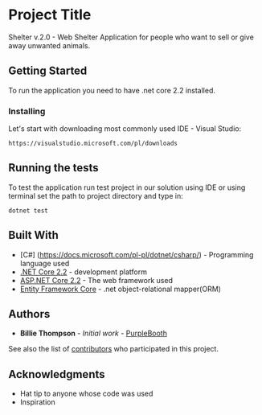 # Project Title

Shelter v.2.0 - Web Shelter Application for people who want to sell or give away unwanted animals.

## Getting Started

To run the application you need to have .net core 2.2 installed.


### Installing

Let's start with downloading most commonly used IDE - Visual Studio:

```
https://visualstudio.microsoft.com/pl/downloads
```


## Running the tests

To test the application run test project in our solution using IDE or using terminal set the path to project directory and type in:

```
dotnet test
```


## Built With

* [C#] (https://docs.microsoft.com/pl-pl/dotnet/csharp/) - Programming language used
* [.NET Core 2.2](https://docs.microsoft.com/pl-pl/dotnet/core/) - development platform 
* [ASP.NET Core 2.2](https://docs.microsoft.com/pl-pl/aspnet/core/?view=aspnetcore-2.2) - The web framework used
* [Entity Framework Core](https://docs.microsoft.com/pl-pl/ef/core/) - .net object-relational mapper(ORM) 
## Authors

* **Billie Thompson** - *Initial work* - [PurpleBooth](https://github.com/PurpleBooth)

See also the list of [contributors](https://github.com/your/project/contributors) who participated in this project.

## Acknowledgments

* Hat tip to anyone whose code was used
* Inspiration


